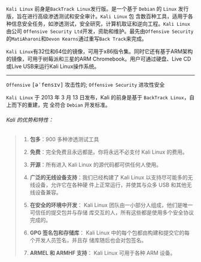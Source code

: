 
`Kali Linux` 前身是`BackTrack Linux`发行版。是一个基于 `Debian` 的 `Linux` 发行版，旨在进行高级渗透测试和安全审计。`Kali Linux` 包 含数百种工具，适用于各种信息安全任务，如渗透测试，安全研究，计算机取证和逆向工程。`Kali Linux` 由公司 `Offensive Security Ltd`开发，资助和维护。最先由`Offensive Security`的`MatiAharoni`和`Devon Kearns`通过重写`Back Track`来完成。

`Kali Linux`有32位和64位的镜像，可用于x86指令集。同时它还有基于ARM架构的镜像，可用于树莓派和三星的ARM Chromebook。用户可通过硬盘、Live CD或Live USB来运行Kali Linux操作系统。

----------

`Offensive` <kbd>[əˈfensɪv]</kbd> 攻击性的; `Offensive Security` 进攻性安全

`Kali Linux` 于 2013 年 3 月 13 日发布，Kali 的前身是基于 `BackTrack Linux`，自上而下的重建，完 全符合 `Debian` 开发标准。


###### Kali 的优势和特性：

> 1. **包多**：900 多种渗透测试工具
> 
> 2. **免费**：完全免费且永远都是。你将永远不必支付 Kali Linux 的费用。
> 
> 3. **开源**：所有进入 Kali Linux 的源代码都可供任何人使用。
> 
> 4. **广泛的无线设备支持**：我们已经构建了 Kali Linux 以支持尽可能多的无线设备，允许它在各种硬 件上正常运行，并使其与众多 USB 和其他无线设备兼容。
> 
> 5. **在安全的环境中开发**： Kali Linux 团队由一小部分人组成，他们是唯一可信任的提交包并与存储 库交互的人，所有这些都是使用多个安全协议完成的。
> 
> 6. **GPG 签名包和存储库**： Kali Linux 中的每个包都由构建和提交它的每个开发人员签名，并且存 储库随后也会对包签名。
> 
> 7. **ARMEL 和 ARMHF 支持**： Kali Linux 可用于各种 ARM 设备。
